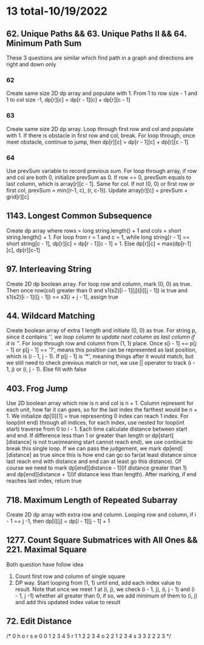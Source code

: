 # 13 total-10/19/2022

## 62. Unique Paths && 63. Unique Paths II && 64. Minimum Path Sum
These 3 questions are similar which find path in a graph and directions are right and down only
### 62
Create same size 2D dp array and populate with 1. From 1 to row size - 1 and 1 to col size -1, dp[r][c] = dp[r - 1][c] + dp[r][c - 1]
### 63
Create same size 2D dp array. Loop through first row and col and populate with 1. If there is obstacle in first row and col, break.
For loop through, once meet obstacle, continue to jump, then dp[r][c] = dp[r - 1][c] + dp[r][c - 1]
### 64 
Use prevSum variable to record previous sum. For loop through array, if row and col are both 0, initialize prevSum as 0. If row == 0, prevSum equals to last column, which is array[r][c - 1]. Same for col. If not (0, 0) or first row or first col, prevSum = min((r-1, c), (r, c-1)). Update array[r][c] = prevSum + grid[r][c]

## 1143. Longest Common Subsequence
Create dp array where rows = long string.length() + 1 and cols = short string.length() + 1.
For loop from r = 1 and c = 1, while long string[r - 1] == short string[c - 1], dp[r][c] = dp[r - 1][c - 1] + 1. Else dp[r][c] = max(dp[r-1][c], dp[r][c-1]

## 97. Interleaving String
Create 2D dp boolean array.
For loop row and column, mark (0, 0) as true. Then once row(col) greater than 0 and s1(s2)[i - 1][j]([i][j - 1]) is true and s1(s2)[i - 1]([j - 1]) == s3[i + j - 1], assign true

## 44. Wildcard Matching
Create boolean array of extra 1 length and initiate (0, 0) as true. For string p, since it contains '*', we loop column to update next column as last column if it is '*'.
For loop through row and column from (1, 1) place. Once s[i - 1] == p[j - 1] or p[j - 1] == '?', means this position can be represented as last position, which is (i - 1, j - 1). If p[j - 1] is '*', meaning things after it would match, but we still need to check previous match or not, we use || operator to track (i - 1, j) or (i, j - 1). Else fill with false

## 403. Frog Jump
Use 2D boolean array which row is n and col is n + 1. Column represent for each unit, how far it can goes, so for the last index the farthest would be n + 1. We initialize dp[0][1] = true representing 0 index can reach 1 index.
For loop(int end) through all indices, for each index, use nested for loop(int start) traverse from 0 to i - 1. Each time calculate distance between start and end. If difference less than 1 or greater than length or dp[start][distance] is not true(meaning start cannot reach end), we use continue to break this single loop. If we can pass the judgement, we mark dp[end][distance] as true since this is how end can go so far(at least distance since last reach end with distance and end can at least go this distance). Of course we need to mark dp[end][distance - 1](if distance greater than 1) and dp[end][distance + 1](if distance less than length). After marking, if end reaches last index, return true

## 718. Maximum Length of Repeated Subarray
Create 2D dp array with extra row and column. Looping row and column, if i - 1 == j -1, then dp[i][j] = dp[i - 1][j - 1] + 1

## 1277. Count Square Submatrices with All Ones && 221. Maximal Square
Both question have follow idea
1. Count first row and column of single square
2. DP way. Start looping from (1, 1) until end, add each index value to result. Note that once we meet 1 at (i, j), we check (i - 1, j), (i, j - 1) and (i - 1, j -1) whether all greater than 0, if so, we add minimum of them to (i, j) and add this updated index value to result

## 72. Edit Distance
/*
  0 h o r s e
0 0 1 2 3 4 5
r 1 1 2 2 3 4
o 2 2 1 2 3 4
s 3 3 2 2 2 3
*/
